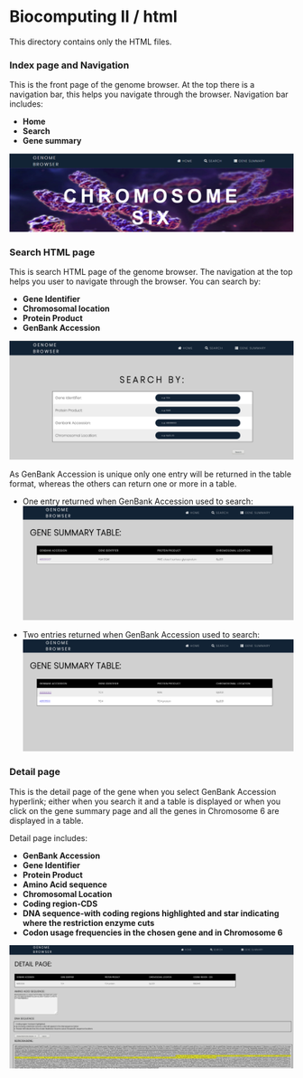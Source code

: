 Biocomputing II / html
======================

This directory contains only the HTML files.

### Index page and Navigation

This is the front page of the genome browser. At the top there is a navigation bar, this helps you navigate through the browser.
Navigation bar includes:
* **Home**
* **Search**
* **Gene summary**

![image](https://github.com/flolai/bbk_chromosome6/blob/master/html/frontpage.png)

### Search HTML page

This is search HTML page of the genome browser. The navigation at the top helps you user to navigate through the browser. You can search by:
* **Gene Identifier**
* **Chromosomal location**
* **Protein Product**
* **GenBank Accession** 

![image](https://github.com/flolai/bbk_chromosome6/blob/master/html/searchhtml.png)

As GenBank Accession is unique only one entry will be returned in the table format, whereas the others can return one or more in a table.

* One entry returned when GenBank Accession used to search:
![image](https://github.com/flolai/bbk_chromosome6/blob/master/html/oneentry.png)

* Two entries returned when GenBank Accession used to search:
![image](https://github.com/flolai/bbk_chromosome6/blob/master/html/twoentries.png)

### Detail page

This is the detail page of the gene when you select GenBank Accession hyperlink; either when you search it and a table is displayed or when you click on the gene summary page and all the genes in Chromosome 6 are displayed in a table.

Detail page includes:
* **GenBank Accession**
* **Gene Identifier**
* **Protein Product**
* **Amino Acid sequence**
* **Chromosomal Location**
* **Coding region-CDS**
* **DNA sequence-with coding regions highlighted and star indicating where the restriction enzyme cuts**
* **Codon usage frequencies in the chosen gene and in Chromosome 6**

![image](https://github.com/flolai/bbk_chromosome6/blob/master/html/detailpage.png)
